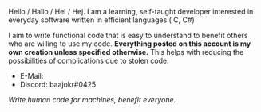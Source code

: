 Hello / Hallo / Hei / Hej. I am a learning, self-taught developer interested in everyday software written in efficient languages ( C, C#)

I aim to write functional code that is easy to understand to benefit others who are willing to use my code.
__Everything posted on this account is my own creation unless specified otherwise.__ This helps with reducing the possibilities of complications due to stolen code.


- E-Mail: 
- Discord: baajokr#0425

*Write human code for machines, benefit everyone.*
